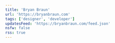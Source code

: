 ```yaml
---
title: 'Bryan Braun'
url: 'https://bryanbraun.com'
tags: ['designer', 'developer']
updatesFeed: 'https://bryanbraun.com/feed.json'
nsfw: false
rss: true
---
```

